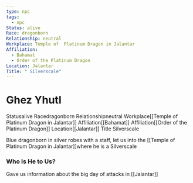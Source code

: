 ```yaml
---
type: npc
tags:
  - npc
Status: alive
Race: dragonborn
Relationship: neutral
Workplace: Temple of  Platinum Dragon in Jalantar
Affiliation:
  - Bahamat
  - Order of the Platinum Dragon
Location: Jalantar
Title: " Silverscale"
---
```


# Ghez Yhutl
<span class="dataview inline-field"><span class="inline-field-key">Status</span><span class="inline-field-value">alive</span></span>
<span class="dataview inline-field"><span class="inline-field-key">Race</span><span class="inline-field-value">dragonborn</span></span>
<span class="dataview inline-field"><span class="inline-field-key">Relationship</span><span class="inline-field-value">neutral</span></span>
<span class="dataview inline-field"><span class="inline-field-key">Workplace</span><span class="inline-field-value">[[Temple of  Platinum Dragon in Jalantar]]</span></span>
<span class="dataview inline-field"><span class="inline-field-key">Affiliation</span><span class="inline-field-value">[[Bahamat]]</span></span>
<span class="dataview inline-field"><span class="inline-field-key">Affiliation</span><span class="inline-field-value">[[Order of the Platinum Dragon]]</span></span>
<span class="dataview inline-field"><span class="inline-field-key">Location</span><span class="inline-field-value">[[Jalantar]]</span></span>
<span class="dataview inline-field"><span class="inline-field-key">Title</span><span class="inline-field-value"> Silverscale</span></span>

Blue dragonborn in silver robes with a staff, let us into the [[Temple of  Platinum Dragon in Jalantar]]where he is a Silverscale

### Who Is He to Us?
Gave us information about the big day of attacks in [[Jalantar]]

